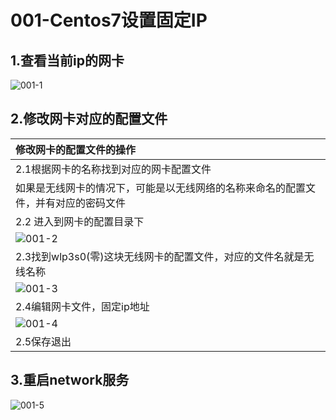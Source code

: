 # 001-Centos7设置固定IP

## 1.查看当前ip的网卡

![001-1](D:\EDailyRoutine\2020生成的文件\Centos7的学习使用\imgs\001-1.png)

## 2.修改网卡对应的配置文件



| **修改网卡的配置文件的操作**                         |
| :--------------------------------------- |
| 2.1根据网卡的名称找到对应的网卡配置文件                    |
| 如果是无线网卡的情况下，可能是以无线网络的名称来命名的配置文件，并有对应的密码文件 |
| 2.2 进入到网卡的配置目录下                          |
| ![001-2](D:\EDailyRoutine\2020生成的文件\Centos7的学习使用\imgs\001-2.png) |
| 2.3找到wlp3s0(零)这块无线网卡的配置文件，对应的文件名就是无线名称   |
| ![001-3](D:\EDailyRoutine\2020生成的文件\Centos7的学习使用\imgs\001-3.png) |
| 2.4编辑网卡文件，固定ip地址                         |
| ![001-4](D:\EDailyRoutine\2020生成的文件\Centos7的学习使用\imgs\001-4.png) |
| 2.5保存退出                                  |



## 3.重启network服务

![001-5](D:\EDailyRoutine\2020生成的文件\Centos7的学习使用\imgs\001-5.png)